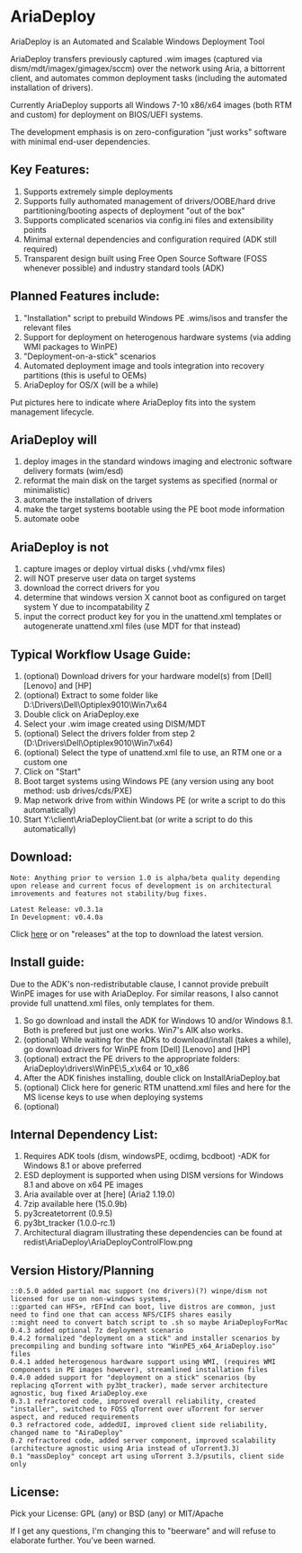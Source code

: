 # AriaDeploy

AriaDeploy is an Automated and Scalable Windows Deployment Tool

AriaDeploy transfers previously captured .wim images (captured via dism/mdt/imagex/gimagex/sccm) over the network using Aria, a bittorrent client, and automates common deployment tasks (including the automated installation of drivers).

Currently AriaDeploy supports all Windows 7-10 x86/x64 images (both RTM and custom) for deployment on BIOS/UEFI systems.

The development emphasis is on zero-configuration "just works" software with minimal end-user dependencies.

## Key Features:

1. Supports extremely simple deployments
2. Supports fully authomated management of drivers/OOBE/hard drive partitioning/booting aspects of deployment "out of the box"
3. Supports complicated scenarios via config.ini files and extensibility points
4. Minimal external dependencies and configuration required (ADK still required)
5. Transparent design built using Free Open Source Software (FOSS whenever possible) and industry standard tools (ADK)

## Planned Features include:

1. "Installation" script to prebuild Windows PE .wims/isos and transfer the relevant files
2. Support for deployment on heterogenous hardware systems (via adding WMI packages to WinPE)
3. "Deployment-on-a-stick" scenarios
4. Automated deployment image and tools integration into recovery partitions (this is useful to OEMs)
5. AriaDeploy for OS/X (will be a while)

Put pictures here to indicate where AriaDeploy fits into the system management lifecycle.

## AriaDeploy will

1. deploy images in the standard windows imaging and electronic software delivery formats (wim/esd)
2. reformat the main disk on the target systems as specified (normal or minimalistic)
3. automate the installation of drivers
4. make the target systems bootable using the PE boot mode information
5. automate oobe

## AriaDeploy is not

1. capture images or deploy virtual disks (.vhd/vmx files)
2. will NOT preserve user data on target systems
3. download the correct drivers for you
4. determine that windows version X cannot boot as configured on target system Y due to incompatability Z
5. input the correct product key for you in the unattend.xml templates or autogenerate unattend.xml files (use MDT for that instead)

## Typical Workflow Usage Guide:

1. (optional) Download drivers for your hardware model(s) from [Dell] [Lenovo] and [HP]
2. (optional) Extract to some folder like D:\Drivers\Dell\Optiplex9010\Win7\x64
3. Double click on AriaDeploy.exe
4. Select your .wim image created using DISM/MDT
5. (optional) Select the drivers folder from step 2 (D:\Drivers\Dell\Optiplex9010\Win7\x64)
6. (optional) Select the type of unattend.xml file to use, an RTM one or a custom one
7. Click on "Start"
8. Boot target systems using Windows PE (any version using any boot method: usb drives/cds/PXE) 
9. Map network drive from within Windows PE (or write a script to do this automatically)
10. Start Y:\client\AriaDeployClient.bat (or write a script to do this automatically)

## Download:

```
Note: Anything prior to version 1.0 is alpha/beta quality depending upon release and current focus of development is on architectural imrovements and features not stability/bug fixes.

Latest Release: v0.3.1a
In Development: v0.4.0a
```
Click [here](https://www.google.com) or on "releases" at the top to download the latest version.

## Install guide:

Due to the ADK's non-redistributable clause, I cannot provide prebuilt WinPE images for use with AriaDeploy. For similar reasons, I also cannot provide full unattend.xml files, only templates for them.

1. So go download and install the ADK for Windows 10 and/or Windows 8.1. Both is prefered but just one works. Win7's AIK also works.
2. (optional) While waiting for the ADKs to download/install (takes a while), go download drivers for WinPE from [Dell] [Lenovo] and [HP]
3. (optional) extract the PE drivers to the appropriate folders: AriaDeploy\drivers\WinPE\5_x\x64 or 10_x86
4. After the ADK finishes installing, double click on InstallAriaDeploy.bat
5. (optional) Click here for generic RTM unattend.xml files and here for the MS license keys to use when deploying systems
6. (optional) 

## Internal Dependency List:

1. Requires ADK tools (dism, windowsPE, ocdimg, bcdboot) -ADK for Windows 8.1 or above preferred
2. ESD deployment is supported when using DISM versions for Windows 8.1 and above on x64 PE images
3. Aria available over at [here] (Aria2 1.19.0)
4. 7zip available here (15.0.9b)
5. py3createtorrent (0.9.5)
6. py3bt_tracker (1.0.0-rc.1)
7. Architectural diagram illustrating these dependencies can be found at redist\AriaDeploy\AriaDeployControlFlow.png

## Version History/Planning

```
::0.5.0 added partial mac support (no drivers)(?) winpe/dism not licensed for use on non-windows systems, 
::gparted can HFS+, rEFInd can boot, live distros are common, just need to find one that can access NFS/CIFS shares easily
::might need to convert batch script to .sh so maybe AriaDeployForMac
0.4.3 added optional 7z deployment scenario
0.4.2 formalized "deployment on a stick" and installer scenarios by precompiling and bunding software into "WinPE5_x64_AriaDeploy.iso" files
0.4.1 added heterogenous hardware support using WMI, (requires WMI components in PE images however), streamlined installation files
0.4.0 added support for "deployment on a stick" scenarios (by replacing qTorrent with py3bt_tracker), made server architecture agnostic, bug fixed AriaDeploy.exe
0.3.1 refractored code, improved overall reliability, created "installer", switched to FOSS qTorrent over uTorrent for server aspect, and reduced requirements
0.3 refractored code, addedUI, improved client side reliability, changed name to "AiraDeploy"
0.2 refractored code, added server component, improved scalability (architecture agnostic using Aria instead of uTorrent3.3)
0.1 "massDeploy" concept art using uTorrent 3.3/psutils, client side only
```

## License:
Pick your License: GPL (any) or BSD (any) or MIT/Apache

If I get any questions, I'm changing this to "beerware" and will refuse to elaborate further. You've been warned.
